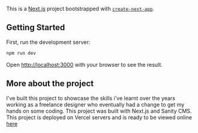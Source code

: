 This is a [Next.js](https://nextjs.org/) project bootstrapped with [`create-next-app`](https://github.com/vercel/next.js/tree/canary/packages/create-next-app).

## Getting Started

First, run the development server:

```bash
npm run dev
```

Open [http://localhost:3000](http://localhost:3000) with your browser to see the result.


## More about the project

I've built this project to showcase the skills i've learnt over the years working as a freelance designer who eventually had a change to get my hands on some coding. 
This project was built with Next.js and Sanity CMS. 
This project is deployed on Vercel servers and is ready to be viewed online [here](https://sanity-showcase-portfolio.vercel.app/)

